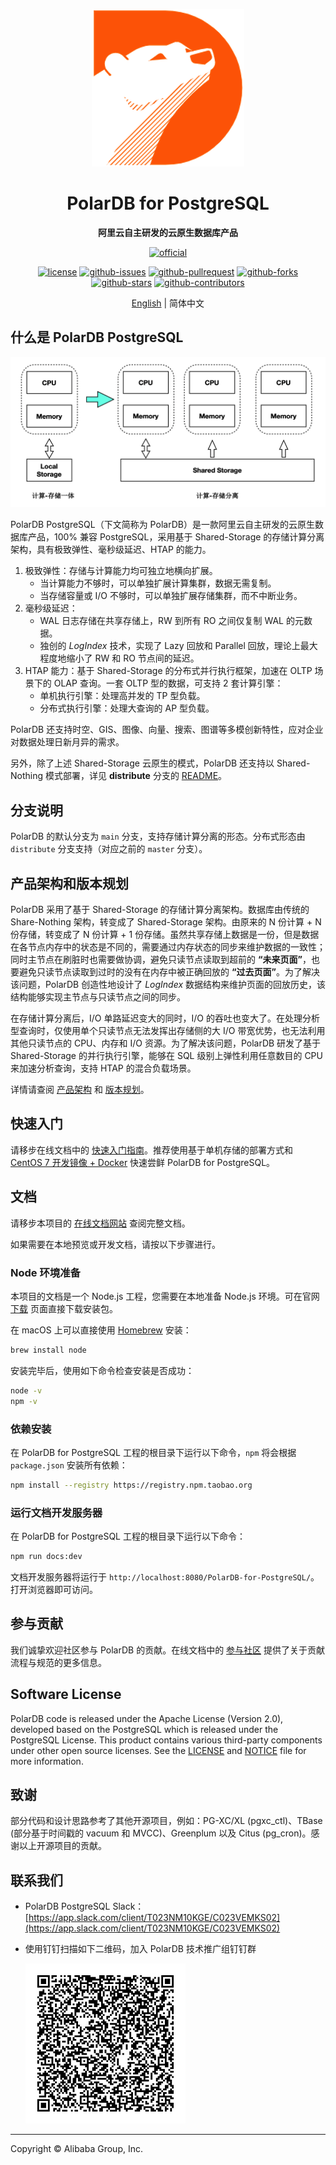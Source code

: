 <div align="center">

[![logo](docs/.vuepress/public/images/polardb.png)](https://developer.aliyun.com/topic/polardb-for-pg)

# PolarDB for PostgreSQL

**阿里云自主研发的云原生数据库产品**

[![official](https://img.shields.io/badge/官方网站-blueviolet?style=for-the-badge&logo=alibabacloud)](https://developer.aliyun.com/topic/polardb-for-pg)

[![license](https://img.shields.io/badge/license-Apache--2.0-blue?style=for-the-badge&logo=apache)](LICENSE)
[![github-issues](https://img.shields.io/github/issues/ApsaraDB/PolarDB-for-PostgreSQL?style=for-the-badge&logo=github)](https://GitHub.com/ApsaraDB/PolarDB-for-PostgreSQL/issues)
[![github-pullrequest](https://img.shields.io/github/issues-pr/ApsaraDB/PolarDB-for-PostgreSQL?style=for-the-badge&logo=github)](https://GitHub.com/ApsaraDB/PolarDB-for-PostgreSQL/pulls)
[![github-forks](https://img.shields.io/github/forks/ApsaraDB/PolarDB-for-PostgreSQL?style=for-the-badge&logo=github)](https://github.com/ApsaraDB/PolarDB-for-PostgreSQL/network/members)
[![github-stars](https://img.shields.io/github/stars/ApsaraDB/PolarDB-for-PostgreSQL?style=for-the-badge&logo=github)](https://github.com/ApsaraDB/PolarDB-for-PostgreSQL/stargazers)
[![github-contributors](https://img.shields.io/github/contributors/ApsaraDB/PolarDB-for-PostgreSQL?style=for-the-badge&logo=github)](https://github.com/ApsaraDB/PolarDB-for-PostgreSQL/graphs/contributors)

[English](README.md) | 简体中文

</div>

## 什么是 PolarDB PostgreSQL

![arch.png](docs/zh/imgs/1_polardb_architecture.png)

PolarDB PostgreSQL（下文简称为 PolarDB）是一款阿里云自主研发的云原生数据库产品，100% 兼容 PostgreSQL，采用基于 Shared-Storage 的存储计算分离架构，具有极致弹性、毫秒级延迟、HTAP 的能力。

1. 极致弹性：存储与计算能力均可独立地横向扩展。
   - 当计算能力不够时，可以单独扩展计算集群，数据无需复制。
   - 当存储容量或 I/O 不够时，可以单独扩展存储集群，而不中断业务。
2. 毫秒级延迟：
   - WAL 日志存储在共享存储上，RW 到所有 RO 之间仅复制 WAL 的元数据。
   - 独创的 _LogIndex_ 技术，实现了 Lazy 回放和 Parallel 回放，理论上最大程度地缩小了 RW 和 RO 节点间的延迟。
3. HTAP 能力：基于 Shared-Storage 的分布式并行执行框架，加速在 OLTP 场景下的 OLAP 查询。一套 OLTP 型的数据，可支持 2 套计算引擎：
   - 单机执行引擎：处理高并发的 TP 型负载。
   - 分布式执行引擎：处理大查询的 AP 型负载。

PolarDB 还支持时空、GIS、图像、向量、搜索、图谱等多模创新特性，应对企业对数据处理日新月异的需求。

另外，除了上述 Shared-Storage 云原生的模式，PolarDB 还支持以 Shared-Nothing 模式部署，详见 **distribute** 分支的 [README](https://github.com/ApsaraDB/PolarDB-for-PostgreSQL/blob/distributed/README.md)。

## 分支说明

PolarDB 的默认分支为 `main` 分支，支持存储计算分离的形态。分布式形态由 `distribute` 分支支持（对应之前的 `master` 分支）。

## 产品架构和版本规划

PolarDB 采用了基于 Shared-Storage 的存储计算分离架构。数据库由传统的 Share-Nothing 架构，转变成了 Shared-Storage 架构。由原来的 N 份计算 + N 份存储，转变成了 N 份计算 + 1 份存储。虽然共享存储上数据是一份，但是数据在各节点内存中的状态是不同的，需要通过内存状态的同步来维护数据的一致性；同时主节点在刷脏时也需要做协调，避免只读节点读取到超前的 **“未来页面”**，也要避免只读节点读取到过时的没有在内存中被正确回放的 **“过去页面”**。为了解决该问题，PolarDB 创造性地设计了 _LogIndex_ 数据结构来维护页面的回放历史，该结构能够实现主节点与只读节点之间的同步。

在存储计算分离后，I/O 单路延迟变大的同时，I/O 的吞吐也变大了。在处理分析型查询时，仅使用单个只读节点无法发挥出存储侧的大 I/O 带宽优势，也无法利用其他只读节点的 CPU、内存和 I/O 资源。为了解决该问题，PolarDB 研发了基于 Shared-Storage 的并行执行引擎，能够在 SQL 级别上弹性利用任意数目的 CPU 来加速分析查询，支持 HTAP 的混合负载场景。

详情请查阅 [产品架构](https://apsaradb.github.io/PolarDB-for-PostgreSQL/zh/architecture/) 和 [版本规划](https://apsaradb.github.io/PolarDB-for-PostgreSQL/zh/roadmap/)。

## 快速入门

请移步在线文档中的 [快速入门指南](https://apsaradb.github.io/PolarDB-for-PostgreSQL/zh/guide/)。推荐使用基于单机存储的部署方式和 [CentOS 7 开发镜像 + Docker](https://apsaradb.github.io/PolarDB-for-PostgreSQL/zh/guide/deploy-on-local-storage.html#方式-1-基于-centos7-的开发镜像-docker) 快速尝鲜 PolarDB for PostgreSQL。

## 文档

请移步本项目的 [在线文档网站](https://apsaradb.github.io/PolarDB-for-PostgreSQL/zh/) 查阅完整文档。

如果需要在本地预览或开发文档，请按以下步骤进行。

### Node 环境准备

本项目的文档是一个 Node.js 工程，您需要在本地准备 Node.js 环境。可在官网 [下载](https://nodejs.org/zh-cn/download/) 页面直接下载安装包。

在 macOS 上可以直接使用 [Homebrew](https://brew.sh/) 安装：

```bash
brew install node
```

安装完毕后，使用如下命令检查安装是否成功：

```bash
node -v
npm -v
```

### 依赖安装

在 PolarDB for PostgreSQL 工程的根目录下运行以下命令，`npm` 将会根据 `package.json` 安装所有依赖：

```bash
npm install --registry https://registry.npm.taobao.org
```

### 运行文档开发服务器

在 PolarDB for PostgreSQL 工程的根目录下运行以下命令：

```bash
npm run docs:dev
```

文档开发服务器将运行于 `http://localhost:8080/PolarDB-for-PostgreSQL/`。打开浏览器即可访问。

## 参与贡献

我们诚挚欢迎社区参与 PolarDB 的贡献。在线文档中的 [参与社区](https://apsaradb.github.io/PolarDB-for-PostgreSQL/zh/contributing/) 提供了关于贡献流程与规范的更多信息。

## Software License

PolarDB code is released under the Apache License (Version 2.0), developed based on the PostgreSQL which is released under the PostgreSQL License. This product contains various third-party components under other open source licenses. 
See the [LICENSE](./LICENSE) and [NOTICE](./NOTICE) file for more information.

## 致谢

部分代码和设计思路参考了其他开源项目，例如：PG-XC/XL (pgxc_ctl)、TBase (部分基于时间戳的 vacuum 和 MVCC)、Greenplum 以及 Citus (pg_cron)。感谢以上开源项目的贡献。

## 联系我们

- PolarDB PostgreSQL Slack：[https://app.slack.com/client/T023NM10KGE/C023VEMKS02](https://app.slack.com/client/T023NM10KGE/C023VEMKS02)
- 使用钉钉扫描如下二维码，加入 PolarDB 技术推广组钉钉群

  ![polardb_group](docs/zh/imgs/polardb_group.png)

---

Copyright © Alibaba Group, Inc.

